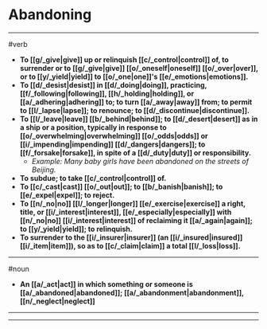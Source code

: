 # Abandoning
---
#verb
- **To [[g/_give|give]] up or relinquish [[c/_control|control]] of, to surrender or to [[g/_give|give]] [[o/_oneself|oneself]] [[o/_over|over]], or to [[y/_yield|yield]] to [[o/_one|one]]'s [[e/_emotions|emotions]].**
- **To [[d/_desist|desist]] in [[d/_doing|doing]], practicing, [[f/_following|following]], [[h/_holding|holding]], or [[a/_adhering|adhering]] to; to turn [[a/_away|away]] from; to permit to [[l/_lapse|lapse]]; to renounce; to [[d/_discontinue|discontinue]].**
- **To [[l/_leave|leave]] [[b/_behind|behind]]; to [[d/_desert|desert]] as in a ship or a position, typically in response to [[o/_overwhelming|overwhelming]] [[o/_odds|odds]] or [[i/_impending|impending]] [[d/_dangers|dangers]]; to [[f/_forsake|forsake]], in spite of a [[d/_duty|duty]] or responsibility.**
	- _Example: Many baby girls have been abandoned on the streets of Beijing._
- **To subdue; to take [[c/_control|control]] of.**
- **To [[c/_cast|cast]] [[o/_out|out]]; to [[b/_banish|banish]]; to [[e/_expel|expel]]; to reject.**
- **To [[n/_no|no]] [[l/_longer|longer]] [[e/_exercise|exercise]] a right, title, or [[i/_interest|interest]], [[e/_especially|especially]] with [[n/_no|no]] [[i/_interest|interest]] of reclaiming it [[a/_again|again]]; to [[y/_yield|yield]]; to relinquish.**
- **To surrender to the [[i/_insurer|insurer]] (an [[i/_insured|insured]] [[i/_item|item]]), so as to [[c/_claim|claim]] a total [[l/_loss|loss]].**
---
#noun
- **An [[a/_act|act]] in which something or someone is [[a/_abandoned|abandoned]]; [[a/_abandonment|abandonment]], [[n/_neglect|neglect]]**
---
---
